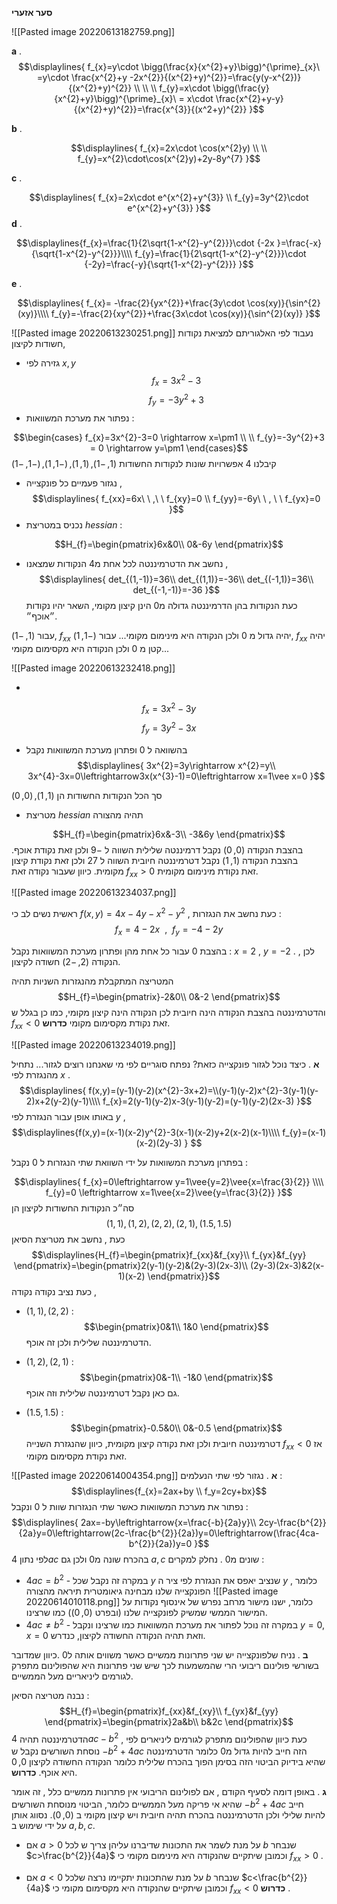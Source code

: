__סער אזערי__ 

![[Pasted image 20220613182759.png]]

__a__ . 
$$\displaylines{
f_{x}=y\cdot \bigg(\frac{x}{x^{2}+y}\bigg)^{\prime}_{x}\ =y\cdot \frac{x^{2}+y -2x^{2}}{(x^{2}+y)^{2}}=\frac{y(y-x^{2})}{(x^{2}+y)^{2}} \\ \\ \\
f_{y}=x\cdot \bigg(\frac{y}{x^{2}+y}\bigg)^{\prime}_{x}\ = x\cdot \frac{x^{2}+y-y}{(x^{2}+y)^{2}}=\frac{x^{3}}{(x^2+y)^{2}}
}$$

__b__ .

$$\displaylines{
f_{x}=2x\cdot \cos(x^{2}y) \\ \\ 
f_{y}=x^{2}\cdot\cos(x^{2}y)+2y-8y^{7}
}$$

__c__ .

$$\displaylines{
f_{x}=2x\cdot e^{x^{2}+y^{3}} \\
f_{y}=3y^{2}\cdot e^{x^{2}+y^{3}}
}$$
__d__ .

$$\displaylines{f_{x}=\frac{1}{2\sqrt{1-x^{2}-y^{2}}}\cdot {-2x }=\frac{-x}{\sqrt{1-x^{2}-y^{2}}}\\\\
f_{y}=\frac{1}{2\sqrt{1-x^{2}-y^{2}}}\cdot {-2y}=\frac{-y}{\sqrt{1-x^{2}-y^{2}}}
}$$

__e__ .

$$\displaylines{
f_{x}= -\frac{2}{yx^{2}}+\frac{3y\cdot \cos(xy)}{\sin^{2}(xy)}\\\\
f_{y}=-\frac{2}{xy^{2}}+\frac{3x\cdot \cos(xy)}{\sin^{2}(xy)}
}$$


![[Pasted image 20220613230251.png]]
נעבוד לפי האלגוריתם למציאת נקודות חשודות לקיצון, 
* גזירה לפי $x,y$ 
$$f_{x}=3x^{2}-3$$
$$f_{y}=-3y^{2}+3$$
* נפתור את מערכת המשוואות :

$$\begin{cases}
    f_{x}=3x^{2}-3=0 \rightarrow x=\pm1  \\ \\
    f_{y}=-3y^{2}+3 = 0 \rightarrow y=\pm1
  \end{cases}$$
  קיבלנו 4 אפשרויות שונות לנקודות החשודות $(1,-1),(1,1),(-1,1),(-1,-1)$

* נגזור פעמיים כל פונקצייה , 
$$\displaylines{
f_{xx}=6x\ \ ,\ \ f_{xy}=0 \\
f_{yy}=-6y\ \ , \ \ f_{yx}=0
}$$
* נכניס במטריצת $hessian$ :

$$H_{f}=\begin{pmatrix}6x&0\\ 0&-6y \end{pmatrix}$$

* נחשב את הדטרמיננטה לכל אחת מ4 הנקודות שמצאנו , 
$$\displaylines{
det_{(1,-1)}=36\\
det_{(1,1)}=-36\\
det_{(-1,1)}=36\\
det_{(-1,-1)}=-36
}$$
כעת הנקודות בהן הדרמיננטה גדולה מ0 הינן קיצון מקומי, השאר יהיו נקודות ״אוכף״.

עבור $(1,-1)$,  $f_{xx}$ יהיה גדול מ $0$ ולכן הנקודה היא מינימום מקומי...
עבור $(-1,1)$, $f_{xx}$ יהיה קטן מ 0 ולכן הנקודה היא מקסימום מקומי...


![[Pasted image 20220613232418.png]]

* 
$$f_{x}= 3x^{2}-3y$$
$$f_{y}=3y^2-3x$$
 * בהשוואה ל $0$ ופתרון מערכת המשוואות נקבל 
$$\displaylines{
3x^{2}=3y\rightarrow x^{2}=y\\
3x^{4}-3x=0\leftrightarrow3x(x^{3}-1)=0\leftrightarrow x=1\vee x=0
}$$

סך הכל הנקודות החשודות הן  $(1,1),(0,0)$

* מטריצת $hessian$ תהיה מהצורה 

$$H_{f}=\begin{pmatrix}6x&-3\\ -3&6y \end{pmatrix}$$
 בהצבת הנקודה $(0,0)$ נקבל דרמיננטה שלילית השווה ל $-9$ ולכן זאת נקודת אוכף.
בהצבת הנקודה $(1,1)$ נקבל דטרמיננטה חיובית השווה ל $27$ ולכן זאת נקודת קיצון מקומית. כיוון שעבור נקודה זאת $f_{xx}>0$ זאת נקודת מינימום מקומית.

![[Pasted image 20220613234037.png]]

ראשית נשים לב כי $f(x,y)=4x-4y-x^{2}-y^{2}$ , כעת נחשב את הנגזרות :
$$f_{x}=4-2x\ \ , \ \ f_{y}=-4-2y$$

בהצבת $0$ עבור כל אחת מהן ופתרון מערכת המשוואות נקבל : $x=2$ , $y=-2$ . לכן , הנקודה $(2,-2)$ חשודה לקיצון.

המטריצה המתקבלת מהנגזרות השניות תהיה 
$$H_{f}=\begin{pmatrix}-2&0\\ 0&-2 \end{pmatrix}$$
והדטרמיננטה בהצבת הנקודה הינה חיובית לכן הנקודה הינה קיצון מקומי, כמו כן בגלל ש $f_{xx}<0$ זאת נקודת מקסימום מקומי __כדרוש__.

![[Pasted image 20220613234019.png]]

__א__ . כיצד נוכל לגזור פונקצייה כזאת? נפתח סוגריים לפי מי שאנחנו רוצים לגזור... נתחיל מהנגזרת לפי $x$ .
$$\displaylines{
f(x,y)=(y-1)(y-2)(x^{2}-3x+2)=\\(y-1)(y-2)x^{2}-3(y-1)(y-2)x+2(y-2)(y-1)\\\\
f_{x}=2(y-1)(y-2)x-3(y-1)(y-2)=(y-1)(y-2)(2x-3)
}$$
באותו אופן עבור הנגזרת לפי $y$ , 
$$\displaylines{f(x,y)=(x-1)(x-2)y^{2}-3(x-1)(x-2)y+2(x-2)(x-1)\\\\
f_{y}=(x-1)(x-2)(2y-3)
}
$$

בפתרון מערכת המשוואות על ידי השוואת שתי הנגזרות ל 0 נקבל :

$$\displaylines{
f_{x}=0\leftrightarrow y=1\vee{y=2}\vee{x=\frac{3}{2}} \\\\
f_{y}=0 \leftrightarrow x=1\vee{x=2}\vee{y=\frac{3}{2}}
}$$
סה״כ הנקודות החשודות לקיצון הן 
$$(1,1),(1,2),(2,2),(2,1),(1.5,1.5)$$
כעת , נחשב את מטריצת הסיאן 
$$\displaylines{H_{f}=\begin{pmatrix}f_{xx}&f_{xy}\\ f_{yx}&f_{yy} \end{pmatrix}=\begin{pmatrix}2(y-1)(y-2)&(2y-3)(2x-3)\\ (2y-3)(2x-3)&2(x-1)(x-2) \end{pmatrix}}$$
כעת נציב נקודה נקודה , 

* $(1,1) , (2,2)$ : 
$$\begin{pmatrix}0&1\\ 1&0 \end{pmatrix}$$
הדטרמיננטה שלילית ולכן זה אוכף.

* $(1,2) , (2,1)$ :
$$\begin{pmatrix}0&-1\\ -1&0 \end{pmatrix}$$
גם כאן נקבל דטרמיננטה שלילית וזה אוכף.

* $(1.5,1.5)$ :
$$\begin{pmatrix}-0.5&0\\ 0&-0.5 \end{pmatrix}$$
דטרמיננטה חיובית ולכן זאת נקודה קיצון מקומית, כיוון שהנגזרת השנייה $f_{xx}<0$ אז זאת נקודת מקסימום מקומי.

![[Pasted image 20220614004354.png]]
__א__ . נגזור לפי שתי הנעלמים :
$$\displaylines{f_{x}=2ax+by \\ f_y=2cy+bx}$$
נפתור את מערכת המשוואות כאשר שתי הנגזרות שוות ל $0$ ונקבל : 
$$\displaylines{
2ax=-by\leftrightarrow{x=\frac{-b}{2a}y}\\
2cy-\frac{b^{2}}{2a}y=0\leftrightarrow(2c-\frac{b^{2}}{2a})y=0\leftrightarrow(\frac{4ca-b^{2}}{2a})y=0
}$$
לפי נתון $4ac$ בהכרח שונה מ$0$ ולכן גם $a,c$ שונים מ$0$ . נחלק למקרים : 

* $4ac=b^{2}$ - במקרה זה נקבל שכל $y$ שנציב יאפס את הנגזרת  לפי ציר ה $y$ , כלומר הפונקצייה שלנו מבחינה גיאומטרית תיראה מהצורה 
![[Pasted image 20220614010118.png]]
 כלומר, ישנו מישור מרחב נפרש של אינסוף נקודות על המישור הממשי שמשיק לפונקצייה שלנו (ובפרט $(0,0)$) כמו שרצינו.
* $4ac\neq{b^{2}}$ - במקרה זה נוכל לפתור את מערכת המשוואות כמו שרצינו ונקבל $y=0 , x=0$ וזאת תהיה הנקודה החשודה לקיצון, כנדרש.


__ב__ . נניח שלפונקצייה יש שני פתרונות ממשיים כאשר משווים אותה ל$0$ .כיוון שמדובר בשורשי פולינום ריבועי הרי שהמשמעות לכך שיש שני פתרונות היא שהפולינום מתפרק לגורמים ליניאריים מעל הממשיים.

נבנה מטריצה הסיאן :
$$H_{f}=\begin{pmatrix}f_{xx}&f_{xy}\\ f_{yx}&f_{yy} \end{pmatrix}=\begin{pmatrix}2a&b\\ b&2c \end{pmatrix}$$
הדטרמיננטה תהיה $4ac-b^{2}$ , כעת כיוון שהפולינום מתפרק לגורמים ליניארים לפי נוסחת השורשים נקבל ש $-b^{2}+4ac$ הזה חייב להיות גדול מ0 כלומר הדטרמיננטה שהיא בידיוק הביטוי הזה בסימן הפוך בהכרח שלילית כלומר הנקודה החשודה לקיצון $0,0$ היא אוכף.
__כדרוש__.

__ג__ . באופן דומה לסעיף הקודם , אם לפולינום הריבועי אין פתרונות ממשיים כלל , זה אומר שהיא אי פריקה מעל הממשיים כלומר, הביטוי מנוסחת השורשים $-b^{2}+4ac$ חייב להיות שלילי ולכן הדטרמיננטה בהכרח תהיה חיובית ויש קיצון מקומי ב $(0,0)$. נסווג אותן על ידי שימוש ב $a,b,c$. 

* אם $a>0$ על מנת לשמר את התכונות שדיברנו עליהן צריך ש לכל $b$ שנבחר 
$c>\frac{b^{2}}{4a}$ וכמובן שיתקיים שהנקודה היא מינימום מקומי כי $f_{xx}>0$ .

* אם $a<0$ על מנת שהתכונות יתקיימו נרצה שלכל $b$ שנבחר $c<\frac{b^{2}}{4a}$ וכמובן שיתקיים שהנקודה היא מקסימום מקומי כי $f_{xx}<0$
__כדרוש__ .
  